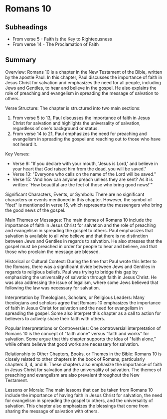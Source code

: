 # Romans 10

## Subheadings

* From verse 5 - Faith is the Key to Righteousness
* From verse 14 - The Proclamation of Faith

## Summary

Overview:
Romans 10 is a chapter in the New Testament of the Bible, written by the apostle Paul. In this chapter, Paul discusses the importance of faith in Jesus Christ for salvation and emphasizes the need for all people, including Jews and Gentiles, to hear and believe in the gospel. He also explains the role of preaching and evangelism in spreading the message of salvation to others.

Verse Structure:
The chapter is structured into two main sections:
1. From verse 5 to 13, Paul discusses the importance of faith in Jesus Christ for salvation and highlights the universality of salvation, regardless of one's background or status.
2. From verse 14 to 21, Paul emphasizes the need for preaching and evangelism in spreading the gospel and reaching out to those who have not heard it.

Key Verses:
- Verse 9: "If you declare with your mouth, 'Jesus is Lord,' and believe in your heart that God raised him from the dead, you will be saved."
- Verse 13: "Everyone who calls on the name of the Lord will be saved."
- Verse 15: "And how can anyone preach unless they are sent? As it is written: 'How beautiful are the feet of those who bring good news!'"

Significant Characters, Events, or Symbols:
There are no significant characters or events mentioned in this chapter. However, the symbol of "feet" is mentioned in verse 15, which represents the messengers who bring the good news of the gospel.

Main Themes or Messages:
The main themes of Romans 10 include the importance of faith in Jesus Christ for salvation and the role of preaching and evangelism in spreading the gospel to others. Paul emphasizes that salvation is available to all who believe and that there is no distinction between Jews and Gentiles in regards to salvation. He also stresses that the gospel must be preached in order for people to hear and believe, and that those who proclaim the message are blessed.

Historical or Cultural Context:
During the time that Paul wrote this letter to the Romans, there was a significant divide between Jews and Gentiles in regards to religious beliefs. Paul was trying to bridge this gap by emphasizing the universality of salvation through faith in Jesus Christ. He was also addressing the issue of legalism, where some Jews believed that following the law was necessary for salvation.

Interpretation by Theologians, Scholars, or Religious Leaders:
Many theologians and scholars agree that Romans 10 emphasizes the importance of faith in Jesus Christ for salvation and the need for evangelism in spreading the gospel. Some also interpret this chapter as a call to action for believers to actively share their faith with others.

Popular Interpretations or Controversies:
One controversial interpretation of Romans 10 is the concept of "faith alone" versus "faith and works" for salvation. Some argue that this chapter supports the idea of "faith alone," while others believe that good works are necessary for salvation.

Relationship to Other Chapters, Books, or Themes in the Bible:
Romans 10 is closely related to other chapters in the book of Romans, particularly chapters 3, 4, and 9. These chapters also emphasize the importance of faith in Jesus Christ for salvation and the universality of salvation. The themes of preaching and evangelism are also prevalent throughout the New Testament.

Lessons or Morals:
The main lessons that can be taken from Romans 10 include the importance of having faith in Jesus Christ for salvation, the need for evangelism in spreading the gospel to others, and the universality of salvation. This chapter also emphasizes the blessings that come from sharing the message of salvation with others.